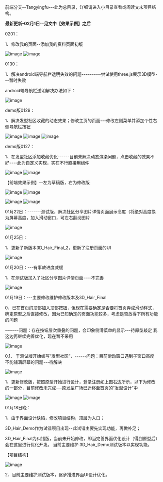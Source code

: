 前端分支--Tangyingfu---此为总目录，详细请进入小目录查看或阅读文末项目结构。

**最新更新-02月1日--见文中【效果示例】之后**

0201：

1、修改我的页面--添加我的资料页面初版

![image](https://user-images.githubusercontent.com/81294772/151920560-b25d7a96-e67d-4257-bee7-c92fb24dbff8.png)
![image](https://user-images.githubusercontent.com/81294772/151920586-06eb27e4-ccd6-4af8-86ad-a1ab42c8619f.png)


0130：

1、解决android端导航栏透明失效的问题----------尝试使用three.js展示3D模型---暂时失败

android端导航栏透明解决办法如下：

![image](https://user-images.githubusercontent.com/81294772/151707782-0c9cd2e5-0a1b-4691-9c77-812cf7e3439d.png)



demo版0129：

1、解决发型社区收藏的动态效果；修改主页的页面---修改左侧菜单并添加个性右侧导航栏按钮

![image](https://user-images.githubusercontent.com/81294772/151668653-4e65199f-3993-4cbc-b061-92de59c66a4c.png)
![image](https://user-images.githubusercontent.com/81294772/151668704-d3b3c907-e7c1-4c1f-a0c2-9d1e86740e41.png)
![image](https://user-images.githubusercontent.com/81294772/151668716-95edf0b5-b7b4-4059-802c-d7fc27fa59ce.png)




demo版0127：

1、在发型社区添加收藏优化------目前未解决动态渲染问题，点击收藏的效果不好----此为自定义实现，实在不行直接用组件

![image](https://user-images.githubusercontent.com/81294772/151478977-3d677e2a-4574-48b6-9c74-baf229b9ad5e.png)
![image](https://user-images.githubusercontent.com/81294772/151479022-2e398d0d-681c-4017-9d10-4f82de25aec9.png)



【前端效果示例】--左为草稿版，右为修改版

![image](https://user-images.githubusercontent.com/81294772/149989348-d357508e-18ee-40ef-a421-b42fa0908f86.png)
![image](https://user-images.githubusercontent.com/81294772/150097634-c7da4c47-f411-4469-a322-d1af8ee87247.png)

![image](https://user-images.githubusercontent.com/81294772/149989232-20929214-ad60-4a09-b14c-7e273db0bbd1.png)
![image](https://user-images.githubusercontent.com/81294772/150097818-98f8fffb-efa3-41a1-9945-05662a6bac2a.png)


01月22日：-------测试版，解决社区分享图片详情页面展示高度（将绝对高度换为屏幕高度，加入滑动窗口，可左右翻阅图片

![image](https://user-images.githubusercontent.com/81294772/150646107-13d87e33-7b41-4126-a94b-a3783734fb86.png)


01月25日：

1、更新了新版本3D_Hair_Final_2，更新了注册页面的UI

![image](https://user-images.githubusercontent.com/81294772/150910914-efd10586-b738-409e-a6eb-3bee88b2613d.png)



01月20日：---有事故进度减缓

1、在测试版加入了社区分享图片详情页面----不完善

![image](https://user-images.githubusercontent.com/81294772/150391846-0c3abff8-f8e9-4d47-9b21-55fc61ea221a.png)



01月19日：---主要修改维护修改版本及3D_Hair_Final

0、已在首页的顶部加入顶部按钮，但现在需要确定是否要将首页弄成滑动样式，确定原型之后直接修改，因为已知确定的页面功能较多，考虑是否放得下所有功能的问题

-------问题：存在按钮层次重叠的问题，会印象侧滑菜单的显示---待原型敲定  我这边再继续完善优化，现在暂不采用

![image](https://user-images.githubusercontent.com/81294772/150153971-50de1e71-e48e-42ce-a65f-a69f40528838.png)

0.1、 于测试版开始编写“发型社区”，------问题：目前滑动窗口遇到子窗口高度不能铺满屏幕的问题---待解决

![image](https://user-images.githubusercontent.com/81294772/150177776-7302d0be-6ba5-4ad7-8dff-7ff4066710b7.png)




1、更新修改版，按照原型开始进行设计，登录注册如上图右边所示，以下为修改的一部分，目前修改未完成---原发型广场已迁移至首页的“发型设计”中

![image](https://user-images.githubusercontent.com/81294772/150098051-ac50828a-5ac3-48cd-ac69-502460a2a803.png)
![image](https://user-images.githubusercontent.com/81294772/150098091-abd5eee8-0133-4329-8c22-27d83465f86d.png)





01月18日晚：

1、由于界面设计缺陷，修改项目结构，顶层为入口；

3D_Hair_Demo作为试错项目出现--此试错主要先实现功能，再做补足；

3D_Hair_Final为纠错版，当前未开始修改，即当完善界面优化设计（得到原型后）会在这里进行优化开发。
当前主要维护 3D_Hair_Demo测试版本以实现功能。

【项目结构】

![image](https://user-images.githubusercontent.com/81294772/149989523-7c55a0d7-7f71-4b84-8d25-6de00e6b13ab.png)


2、目前主要维护测试版本，逐步推进界面UI设计优化。
